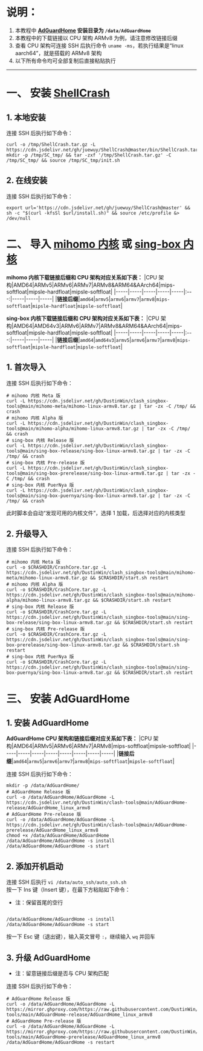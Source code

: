 # 说明：
1. 本教程中 **[AdGuardHome](https://github.com/AdguardTeam/AdGuardHome) 安装目录为 `/data/AdGuardHome`**
2. 本教程中的下载链接以 CPU 架构 ARMv8 为例，请注意修改链接后缀
3. 查看 CPU 架构可连接 SSH 后执行命令 `uname -ms`，若执行结果是“linux aarch64”，就是搭载的 ARMv8 架构
4. 以下所有命令均可全部复制后直接粘贴执行
---
# 一、 安装 [ShellCrash](https://github.com/juewuy/ShellCrash)
## 1. 本地安装
连接 SSH 后执行如下命令：
```
curl -o /tmp/ShellCrash.tar.gz -L https://cdn.jsdelivr.net/gh/juewuy/ShellCrash@master/bin/ShellCrash.tar.gz
mkdir -p /tmp/SC_tmp/ && tar -zxf '/tmp/ShellCrash.tar.gz' -C /tmp/SC_tmp/ && source /tmp/SC_tmp/init.sh
```
## 2. 在线安装
连接 SSH 后执行如下命令：
```
export url='https://cdn.jsdelivr.net/gh/juewuy/ShellCrash@master' && sh -c "$(curl -kfsSl $url/install.sh)" && source /etc/profile &> /dev/null
```
# 二、 导入 [mihomo 内核](https://github.com/MetaCubeX/mihomo) 或 [sing-box 内核](https://github.com/SagerNet/sing-box)
**mihomo 内核下载链接后缀和 CPU 架构对应关系如下表：**
|CPU 架构|AMD64|ARMv5|ARMv6|ARMv7|ARMv8&ARM64&AArch64|mips-softfloat|mipsle-hardfloat|mipsle-softfloat|
|-----|-----|-----|-----|-----|:---:|-----|-----|-----|
|**链接后缀**|`amd64`|`armv5`|`armv6`|`armv7`|`armv8`|`mips-softfloat`|`mipsle-hardfloat`|`mipsle-softfloat`|

**sing-box 内核下载链接后缀和 CPU 架构对应关系如下表：**
|CPU 架构|AMD64|AMD64v3|ARMv6|ARMv7|ARMv8&ARM64&AArch64|mips-softfloat|mipsle-hardfloat|mipsle-softfloat|
|-----|-----|-----|-----|-----|:---:|-----|-----|-----|
|**链接后缀**|`amd64`|`amd64v3`|`armv5`|`armv6`|`armv7`|`armv8`|`mips-softfloat`|`mipsle-hardfloat`|`mipsle-softfloat`|

## 1. 首次导入
连接 SSH 后执行如下命令：
```
# mihomo 内核 Meta 版
curl -L https://cdn.jsdelivr.net/gh/DustinWin/clash_singbox-tools@main/mihomo-meta/mihomo-linux-armv8.tar.gz | tar -zx -C /tmp/ && crash
# mihomo 内核 Alpha 版
curl -L https://cdn.jsdelivr.net/gh/DustinWin/clash_singbox-tools@main/mihomo-alpha/mihomo-linux-armv8.tar.gz | tar -zx -C /tmp/ && crash
# sing-box 内核 Release 版
curl -L https://cdn.jsdelivr.net/gh/DustinWin/clash_singbox-tools@main/sing-box-release/sing-box-linux-armv8.tar.gz | tar -zx -C /tmp/ && crash
# sing-box 内核 Pre-release 版
curl -L https://cdn.jsdelivr.net/gh/DustinWin/clash_singbox-tools@main/sing-box-prerelease/sing-box-linux-armv8.tar.gz | tar -zx -C /tmp/ && crash
# sing-box 内核 PuerNya 版
curl -L https://cdn.jsdelivr.net/gh/DustinWin/clash_singbox-tools@main/sing-box-puernya/sing-box-linux-armv8.tar.gz | tar -zx -C /tmp/ && crash
```
此时脚本会自动“发现可用的内核文件”，选择 1 加载，后选择对应的内核类型  
## 2. 升级导入
连接 SSH 后执行如下命令：
```
# mihomo 内核 Meta 版
curl -o $CRASHDIR/CrashCore.tar.gz -L https://cdn.jsdelivr.net/gh/DustinWin/clash_singbox-tools@main/mihomo-meta/mihomo-linux-armv8.tar.gz && $CRASHDIR/start.sh restart
# mihomo 内核 Alpha 版
curl -o $CRASHDIR/CrashCore.tar.gz -L https://cdn.jsdelivr.net/gh/DustinWin/clash_singbox-tools@main/mihomo-alpha/mihomo-linux-armv8.tar.gz && $CRASHDIR/start.sh restart
# sing-box 内核 Release 版
curl -o $CRASHDIR/CrashCore.tar.gz -L https://cdn.jsdelivr.net/gh/DustinWin/clash_singbox-tools@main/sing-box-release/sing-box-linux-armv8.tar.gz && $CRASHDIR/start.sh restart
# sing-box 内核 Pre-release 版
curl -o $CRASHDIR/CrashCore.tar.gz -L https://cdn.jsdelivr.net/gh/DustinWin/clash_singbox-tools@main/sing-box-prerelease/sing-box-linux-armv8.tar.gz && $CRASHDIR/start.sh restart
# sing-box 内核 PuerNya 版
curl -o $CRASHDIR/CrashCore.tar.gz -L https://cdn.jsdelivr.net/gh/DustinWin/clash_singbox-tools@main/sing-box-puernya/sing-box-linux-armv8.tar.gz && $CRASHDIR/start.sh restart
```
# 三、 安装 AdGuardHome
## 1. 安装 AdGuardHome
**AdGuardHome CPU 架构和链接后缀对应关系如下表：**
|CPU 架构|AMD64|ARMv5|ARMv6|ARMv7|ARMv8|mips-softfloat|mipsle-softfloat|
|-----|-----|-----|-----|-----|-----|-----|-----|
|**链接后缀**|`amd64`|`armv5`|`armv6`|`armv7`|`armv8`|`mips-softfloat`|`mipsle-softfloat`|

连接 SSH 后执行如下命令：
```
mkdir -p /data/AdGuardHome/
# AdGuardHome Release 版
curl -o /data/AdGuardHome/AdGuardHome -L https://cdn.jsdelivr.net/gh/DustinWin/clash-tools@main/AdGuardHome-release/AdGuardHome_linux_armv8
# AdGuardHome Pre-release 版
curl -o /data/AdGuardHome/AdGuardHome -L https://cdn.jsdelivr.net/gh/DustinWin/clash-tools@main/AdGuardHome-prerelease/AdGuardHome_linux_armv8
chmod +x /data/AdGuardHome/AdGuardHome
/data/AdGuardHome/AdGuardHome -s install
/data/AdGuardHome/AdGuardHome -s start
```
## 2. 添加开机启动
连接 SSH 后执行 `vi /data/auto_ssh/auto_ssh.sh`  
按一下 Ins 键（Insert 键），在最下方粘贴如下命令：
- 注：保留首尾的空行

```

/data/AdGuardHome/AdGuardHome -s install
/data/AdGuardHome/AdGuardHome -s start

```
按一下 Esc 键（退出键），输入英文冒号 `:`，继续输入 `wq` 并回车
## 3. 升级 AdGuardHome
- 注：留意链接后缀是否与 CPU 架构匹配

连接 SSH 后执行如下命令：
```
# AdGuardHome Release 版
curl -o /data/AdGuardHome/AdGuardHome -L https://mirror.ghproxy.com/https://raw.githubusercontent.com/DustinWin/clash-tools/main/AdGuardHome-release/AdGuardHome_linux_armv8
# AdGuardHome Pre-release 版
curl -o /data/AdGuardHome/AdGuardHome -L https://mirror.ghproxy.com/https://raw.githubusercontent.com/DustinWin/clash-tools/main/AdGuardHome-prerelease/AdGuardHome_linux_armv8
/data/AdGuardHome/AdGuardHome -s restart
```
